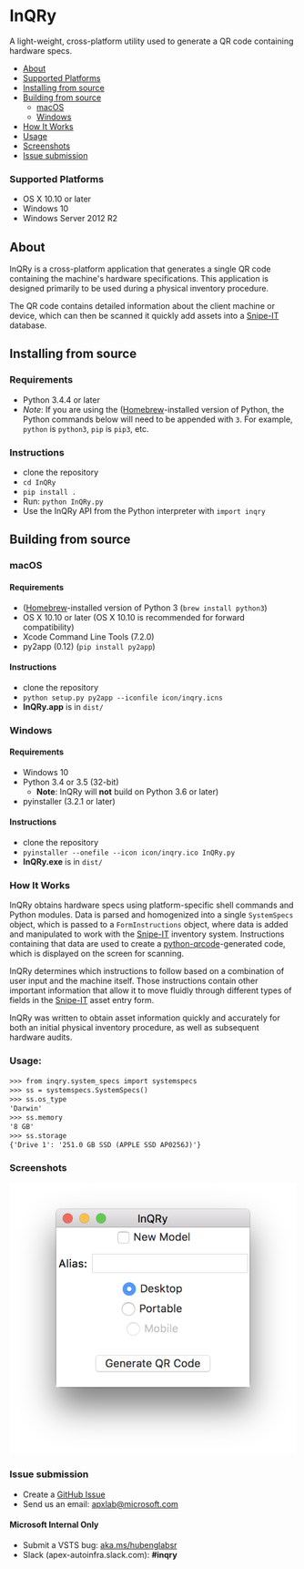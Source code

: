 # InQRy

A light-weight, cross-platform utility used to generate a QR code containing hardware specs.

- [About](#about)
- [Supported Platforms](#supported-platforms)
- [Installing from source](#installing-from-source)
- [Building from source](#building-from-source)
    - [macOS](#macos)
    - [Windows](#windows)
- [How It Works](#how-it-works)
- [Usage](#usage)
- [Screenshots](#screenshots)
- [Issue submission](#issue-submission)

### Supported Platforms
- OS X 10.10 or later
- Windows 10
- Windows Server 2012 R2

## About
InQRy is a cross-platform application that generates a single QR code containing the machine's hardware
specifications. This application is designed primarily to be used during a physical inventory procedure.

The QR code contains detailed information about the client machine or device,
which can then be scanned it quickly add assets into a [Snipe-IT](https://github.com/snipe/snipe-it) database.

## Installing from source
### Requirements
- Python 3.4.4 or later
- *Note*: If you are using the ([Homebrew](https://brew.sh/)-installed version of Python, the Python commands below
will need to be appended with `3`. For example, `python` is `python3`, `pip` is `pip3`, etc.

### Instructions
- clone the repository
- `cd InQRy`
- `pip install .`
- Run: `python InQRy.py`
- Use the InQRy API from the Python interpreter with `import inqry`

## Building from source
### macOS
#### Requirements
- ([Homebrew](https://brew.sh/)-installed version of Python 3 (`brew install python3`)
- OS X 10.10 or later (OS X 10.10 is recommended for forward compatibility)
- Xcode Command Line Tools (7.2.0)
- py2app (0.12) (`pip install py2app`)

#### Instructions
- clone the repository
- `python setup.py py2app --iconfile icon/inqry.icns`
- **InQRy.app** is in `dist/`

### Windows
#### Requirements
- Windows 10
- Python 3.4 or 3.5 (32-bit)
    - **Note**: InQRy will **not** build on Python 3.6 or later)
- pyinstaller (3.2.1 or later)

#### Instructions
- clone the repository
- `pyinstaller --onefile --icon icon/inqry.ico InQRy.py`
- **InQRy.exe** is in `dist/`



### How It Works

InQRy obtains hardware specs using platform-specific shell commands and Python modules. Data is parsed and 
homogenized into a single `SystemSpecs` object, which is passed to a `FormInstructions` object, where data is added and
manipulated to work with the [Snipe-IT](https://github.com/snipe/snipe-it) inventory system. Instructions containing
that data are used to create a [python-qrcode](https://github.com/lincolnloop/python-qrcode)-generated code,
which is displayed on the screen for scanning.

InQRy determines which instructions to follow based on a combination of user input
and the machine itself. Those instructions contain other important information that
allow it to move fluidly through different types of fields in the [Snipe-IT](https://github.com/snipe/snipe-it) asset
entry form.

InQRy was written to obtain asset information quickly and accurately for both
an initial physical inventory procedure, as well as subsequent hardware audits.

### Usage:
```
>>> from inqry.system_specs import systemspecs
>>> ss = systemspecs.SystemSpecs()
>>> ss.os_type
'Darwin'
>>> ss.memory
'8 GB'
>>> ss.storage
{'Drive 1': '251.0 GB SSD (APPLE SSD AP0256J)'}
```

### Screenshots

![InQRy GUI](docs/Screenshots/inqry_gui.png)

### Issue submission
- Create a [GitHub Issue](https://github.com/Microsoft/InQRy/issues/new)
- Send us an email: [apxlab@microsoft.com](mailto:apxlab@microsoft.com)

#### Microsoft Internal Only
- Submit a VSTS bug: [aka.ms/hubenglabsr](https://office.visualstudio.com/DefaultCollection/APEX/Lab-Support/_dashboards?activeDashboardId=88948f37-eb9b-4b40-a59a-b615aff02d4d)
- Slack (apex-autoinfra.slack.com): **#inqry**

